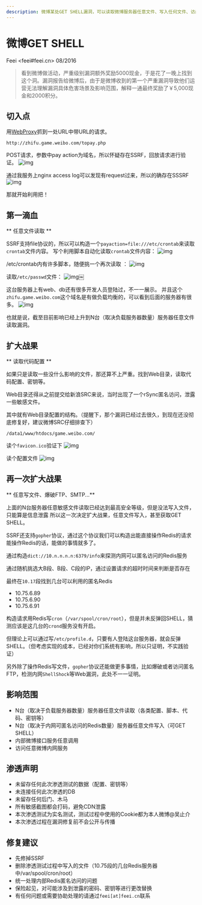 ```yaml
---
description: 微博某处GET SHELL漏洞，可以读取微博服务器任意文件、写入任何文件、访问内部数据、代码及调用微博内部接口、查看微博内网等。
---
```


# 微博GET SHELL

Feei <feei#feei.cn> 08/2016

> 看到微博做活动，严重级别漏洞额外奖励5000现金，于是花了一晚上找到这个洞。漏洞报告给微博后，由于是微博收到的第一个严重漏洞导致他们运营无法理解漏洞具体危害场景及影响范围，解释一通最终奖励了￥5,000现金和2000积分。

## 切入点

用[WebProxy](https://github.com/FeeiCN/WebProxy)抓到一处URL中带URL的请求。

`http://zhifu.game.weibo.com/topay.php`

POST请求，参数中pay action为域名，所以怀疑存在SSRF，回放请求进行验证。
![img](images/v_weibo_01.png)

通过我服务上nginx access log可以发现有request过来，所以的确存在SSSRF
![img](images/v_weibo_02.png)

那就开始利用把！

## 第一滴血

** 任意文件读取 **

SSRF支持file协议的，所以可以构造一个`payaction=file:///etc/crontab`来读取`crontab`文件内容。
写个利用脚本自动化读取`crontab`文件内容：
![img](images/v_weibo_03.png) 

/etc/crontab内有许多脚本，随便挑一个再次读取 ：
![img](images/v_weibo_04.png) 

读取`/etc/passwd`文件：
![img](images/v_weibo_05.png)￼ 

这台服务器上有web、db还有很多开发人员登陆过，不一一展示。
并且这个`zhifu.game.weibo.com`这个域名是有做负载均衡的，可以看到后面的服务器有很多。
![img](images/v_weibo_06.png) 

也就是说，截至目前影响已经上升到N台（取决负载服务器数量）服务器任意文件读取漏洞。

## 扩大战果

** 读取代码配置 **

如果只是读取一些没什么影响的文件，那还算不上严重。找到Web目录，读取代码配置、密钥等。

Web目录还得从之前提交给新浪SRC来说，当时出现了一个rSync匿名访问，泄露一些敏感文件。

其中就有Web目录配置的结构。（提醒下，那个漏洞已经过去很久，到现在还没彻底修复好，建议微博SRC仔细排查下）

`/data1/www/htdocs/game.weibo.com/`

读个`favicon.ico`验证下
![img](images/v_weibo_07.png) 

读个配置文件 
![img](images/v_weibo_08.png)

## 再一次扩大战果

** 任意写文件、爆破FTP、SMTP...**

上面的N台服务器任意敏感文件读取已经达到最高安全等级，但是没法写入文件，只能算是信息泄露 所以这一次决定扩大战果，任意文件写入，甚至获取GET SHELL。

SSRF还支持`gopher`协议，通过这个协议我们可以构造出能直接操作Redis的请求 
能操作Redis的话，能做的事情就多了。

通过构造`dict://10.n.n.n.n:6379/info`来探测内网可以匿名访问的Redis服务

通过随机挑选大B段、B段、C段的IP，通过设置请求的超时时间来判断是否存在

最终在`10.17`段找到几台可以利用的匿名Redis

- 10.75.6.89 
- 10.75.6.90 
- 10.75.6.91

构造请求用Redis写`cron`（`/var/spool/cron/root`），但是并未反弹回SHELL，猜测应该是这几台的`crond`服务没有开启。

但理论上可以通过写`/etc/profile.d`，只要有人登陆这台服务器，就会反弹SHELL。（但考虑实现的成本，已经对你们系统有影响，所以只证明，不实践验证）

另外除了操作Redis写文件，`gopher`协议还能做更多事情，比如爆破或者访问匿名FTP，检测内网`ShellShock`等Web漏洞，此处不一一证明。

## 影响范围

- N台（取决于负载服务器数量）服务器任意文件读取（各类配置、脚本、代码、密钥等）
- N台（取决于内网可匿名访问的Redis数量）服务器任意文件写入（可GET SHELL）
- 内部微博接口服务任意调用
- 访问任意微博内网服务

## 渗透声明

- 未留存任何此次渗透测试的数据（配置、密钥等）
- 未连接任何此次渗透的DB
- 未留存任何后门、木马
- 所有敏感截图都会打码，避免CDN泄露
- 本次渗透测试为实名测试，测试过程中使用的Cookie都为本人微博@吴止介
- 本次渗透过程在漏洞修复前不会公开与传播

## 修复建议

- 先修掉SSRF
- 删除渗透测试过程中写入的文件（10.75段的几台Redis服务器中/var/spool/cron/root）
- 统一处理内部Redis匿名访问的问题
- 保险起见，对可能涉及到泄露的密码、密钥等进行更改替换
- 有任何问题或需要协助处理的请通过`feei[at]feei.cn`联系
